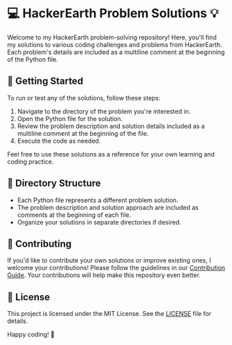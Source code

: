 # 💻 HackerEarth Problem Solutions 💡

Welcome to my HackerEarth problem-solving repository! Here, you'll find my solutions to various coding challenges and problems from HackerEarth. Each problem's details are included as a multiline comment at the beginning of the Python file.

## 🚀 Getting Started

To run or test any of the solutions, follow these steps:

1. Navigate to the directory of the problem you're interested in.
2. Open the Python file for the solution.
3. Review the problem description and solution details included as a multiline comment at the beginning of the file.
4. Execute the code as needed.

Feel free to use these solutions as a reference for your own learning and coding practice.

## 📂 Directory Structure

- Each Python file represents a different problem solution.
- The problem description and solution approach are included as comments at the beginning of each file.
- Organize your solutions in separate directories if desired.

## 🤝 Contributing

If you'd like to contribute your own solutions or improve existing ones, I welcome your contributions! Please follow the guidelines in our [Contribution Guide](CONTRIBUTING.md). Your contributions will help make this repository even better.

## 📄 License

This project is licensed under the MIT License. See the [LICENSE](LICENSE) file for details.

Happy coding! 🎉
